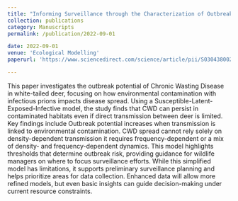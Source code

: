 ```yaml
---
title: "Informing Surveillance through the Characterization of Outbreak Potential of Chronic Wasting Disease in White Tailed Deer"
collection: publications
category: Manuscripts
permalink: /publication/2022-09-01

date: 2022-09-01
venue: 'Ecological Modelling'
paperurl: 'https://www.sciencedirect.com/science/article/pii/S0304380022001648'

---
```


This paper investigates the outbreak potential of Chronic Wasting Disease in white-tailed deer, focusing on how environmental contamination with infectious prions impacts disease spread. 
Using a Susceptible-Latent-Exposed-Infective model, the study finds that CWD can persist in contaminated habitats even if direct transmission between deer is limited. Key findings include
Outbreak potential increases when transmission is linked to environmental contamination.
CWD spread cannot rely solely on density-dependent transmission it requires frequency-dependent or a mix of density- and frequency-dependent dynamics.
This model highlights thresholds that determine outbreak risk, providing guidance for wildlife managers on where to focus surveillance efforts.
While this simplified model has limitations, it supports preliminary surveillance planning and helps prioritize areas for data collection. 
Enhanced data will allow more refined models, but even basic insights can guide decision-making under current resource constraints.
